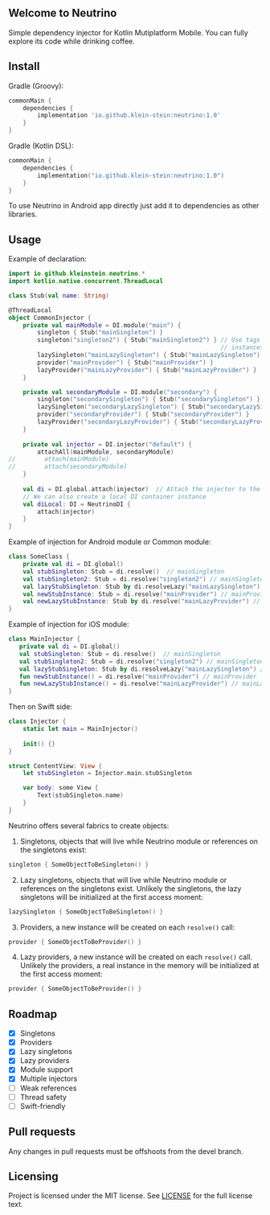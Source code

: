## Welcome to Neutrino

Simple dependency injector for Kotlin Mutiplatform Mobile. You can fully explore its code while drinking coffee.

## Install

Gradle (Groovy): 

```groovy
commonMain {
    dependencies {
        implementation 'io.github.klein-stein:neutrino:1.0'
    }
}
```

Gradle (Kotlin DSL):

```kotlin
commonMain {
    dependencies {
        implementation("io.github.klein-stein:neutrino:1.0")
    }
}
```

To use Neutrino in Android app directly just add it to dependencies as other libraries.


## Usage

Example of declaration:
```kotlin
import io.github.kleinstein.neutrino.*
import kotlin.native.concurrent.ThreadLocal

class Stub(val name: String)

@ThreadLocal
object CommonInjector {
    private val mainModule = DI.module("main") {
        singleton { Stub("mainSingleton") }
        singleton("singleton2") { Stub("mainSingleton2") } // Use tags to inject two separate 
                                                           // instances of the same type
        lazySingleton("mainLazySingleton") { Stub("mainLazySingleton") }
        provider("mainProvider") { Stub("mainProvider") }
        lazyProvider("mainLazyProvider") { Stub("mainLazyProvider") }
    }

    private val secondaryModule = DI.module("secondary") {
        singleton("secondarySingleton") { Stub("secondarySingleton") }
        lazySingleton("secondaryLazySingleton") { Stub("secondaryLazySingleton") }
        provider("secondaryProvider") { Stub("secondaryProvider") }
        lazyProvider("secondaryLazyProvider") { Stub("secondaryLazyProvider") }
    }
    
    private val injector = DI.injector("default") {
        attachAll(mainModule, secondaryModule)
//        attach(mainModule)
//        attach(secondaryModule)
    }
   
    val di = DI.global.attach(injector)  // Attach the injector to the global DI container
    // We can also create a local DI container instance
    val diLocal: DI = NeutrinoDI {
        attach(injector)
    }
}
```

Example of injection for Android module or Common module:  

```kotlin
class SomeClass {
    private val di = DI.global()
    val stubSingleton: Stub = di.resolve()  // mainSingleton
    val stubSingleton2: Stub = di.resolve("singleton2") // mainSingleton2
    val lazyStubSingleton: Stub by di.resolveLazy("mainLazySingleton") // mainLazySingleton
    val newStubInstance: Stub = di.resolve("mainProvider") // mainProvider
    val newLazyStubInstance: Stub by di.resolve("mainLazyProvider") // mainLazyProvider
}
```

Example of injection for iOS module:

```kotlin
class MainInjector {
   private val di = DI.global()
   val stubSingleton: Stub = di.resolve()  // mainSingleton
   val stubSingleton2: Stub = di.resolve("singleton2") // mainSingleton2
   val lazyStubSingleton: Stub by di.resolveLazy("mainLazySingleton") // mainLazySingleton
   fun newStubInstance() = di.resolve("mainProvider") // mainProvider
   fun newLazyStubInstance() = di.resolve("mainLazyProvider") // mainLazyProvider
}
```

Then on Swift side:
```swift
class Injector {
    static let main = MainInjector()
    
    init() {}
}

struct ContentView: View {
    let stubSingleton = Injector.main.stubSingleton

	var body: some View {
        Text(stubSingleton.name)
	}
}
```

Neutrino offers several fabrics to create objects:  

1. Singletons, objects that will live while Neutrino module or references on the singletons exist:

```kotlin
singleton { SomeObjectToBeSingleton() }
```

2. Lazy singletons, objects that will live while Neutrino module or references on the singletons 
   exist. Unlikely the singletons, the lazy singletons will be initialized at the first access 
   moment:
   
```kotlin
lazySingleton { SomeObjectToBeSingleton() }
```

3. Providers, a new instance will be created on each `resolve()` call:

```kotlin
provider { SomeObjectToBeProvider() }
```

4. Lazy providers, a new instance will be created on each `resolve()` call. Unlikely the providers, 
   a real instance in the memory will be initialized at the first access moment:
   
```kotlin
provider { SomeObjectToBeProvider() }
```

## Roadmap

- [x] Singletons
- [x] Providers
- [x] Lazy singletons
- [x] Lazy providers
- [x] Module support
- [x] Multiple injectors
- [ ] Weak references
- [ ] Thread safety
- [ ] Swift-friendly

## Pull requests

Any changes in pull requests must be offshoots from the devel branch.

## Licensing
Project is licensed under the MIT license. See [LICENSE](https://github.com/Klein-Stein/neutrino/blob/master/LICENSE.txt) for the full license text.
